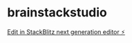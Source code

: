 # brainstackstudio

[Edit in StackBlitz next generation editor ⚡️](https://stackblitz.com/~/github.com/mwwoodworth/brainstackstudio)